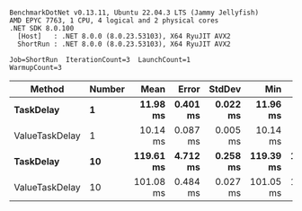 ```

BenchmarkDotNet v0.13.11, Ubuntu 22.04.3 LTS (Jammy Jellyfish)
AMD EPYC 7763, 1 CPU, 4 logical and 2 physical cores
.NET SDK 8.0.100
  [Host]   : .NET 8.0.0 (8.0.23.53103), X64 RyuJIT AVX2
  ShortRun : .NET 8.0.0 (8.0.23.53103), X64 RyuJIT AVX2

Job=ShortRun  IterationCount=3  LaunchCount=1  
WarmupCount=3  

```
| Method         | Number | Mean      | Error    | StdDev   | Min       | Max       | Allocated |
|--------------- |------- |----------:|---------:|---------:|----------:|----------:|----------:|
| **TaskDelay**      | **1**      |  **11.98 ms** | **0.401 ms** | **0.022 ms** |  **11.96 ms** |  **11.99 ms** |     **352 B** |
| ValueTaskDelay | 1      |  10.14 ms | 0.087 ms | 0.005 ms |  10.14 ms |  10.15 ms |     192 B |
| **TaskDelay**      | **10**     | **119.61 ms** | **4.712 ms** | **0.258 ms** | **119.39 ms** | **119.89 ms** |    **2053 B** |
| ValueTaskDelay | 10     | 101.08 ms | 0.484 ms | 0.027 ms | 101.05 ms | 101.10 ms |     381 B |
